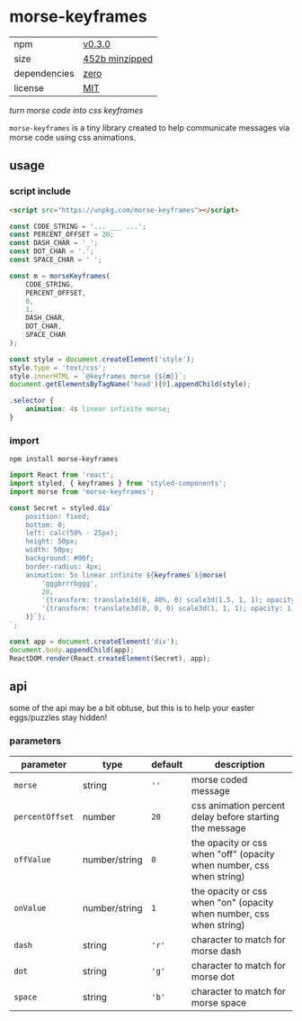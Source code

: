 # morse-keyframes

|   |   |
|---|---|
| npm | [v0.3.0](https://www.npmjs.com/package/morse-keyframes) |
| size | [452b minzipped](https://bundlephobia.com/package/morse-keyframes@0.3.0) |
| dependencies | [zero](./package.json) |
| license | [MIT](./LICENSE) |

*turn morse code into css keyframes*

`morse-keyframes` is a tiny library created to help communicate messages via morse code using css animations.

## usage

### script include

```html
<script src="https://unpkg.com/morse-keyframes"></script>
```
```javascript
const CODE_STRING = '... ___ ...';
const PERCENT_OFFSET = 20;
const DASH_CHAR = '_';
const DOT_CHAR = '.';
const SPACE_CHAR = ' ';

const m = morseKeyframes(
	CODE_STRING,
	PERCENT_OFFSET,
	0,
	1,
	DASH_CHAR,
	DOT_CHAR,
	SPACE_CHAR
);

const style = document.createElement('style');
style.type = 'text/css';
style.innerHTML = `@keyframes morse {${m}}`;
document.getElementsByTagName('head')[0].appendChild(style);
```
```css
.selector {
	animation: 4s linear infinite morse;
}
```

### import

`npm install morse-keyframes`

```javascript
import React from 'react';
import styled, { keyframes } from 'styled-components';
import morse from 'morse-keyframes';

const Secret = styled.div`
	position: fixed;
	bottom: 0;
	left: calc(50% - 25px);
	height: 50px;
	width: 50px;
	background: #00f;
	border-radius: 4px;
	animation: 5s linear infinite ${keyframes`${morse(
		'gggbrrrbggg',
		20,
		'{transform: translate3d(0, 40%, 0) scale3d(1.5, 1, 1); opacity: 0;}',
		'{transform: translate3d(0, 0, 0) scale3d(1, 1, 1); opacity: 1;}'
	)}`};
`;

const app = document.createElement('div');
document.body.appendChild(app);
ReactDOM.render(React.createElement(Secret), app);
```

## api

some of the api may be a bit obtuse, but this is to help your easter eggs/puzzles stay hidden!

### parameters

| parameter       | type           | default | description      |
|-----------------|----------------|---------|------------------|
| `morse`         | string         | `''`    | morse coded message |
| `percentOffset` | number         | `20`    | css animation percent delay before starting the message |
| `offValue`      | number/string  | `0`     | the opacity or css when "off" (opacity when number, css when string) |
| `onValue`       | number/string  | `1`     | the opacity or css when "on" (opacity when number, css when string) |
| `dash`          | string         | `'r'`   | character to match for morse dash |
| `dot`           | string         | `'g'`   | character to match for morse dot |
| `space`         | string         | `'b'`   | character to match for morse space |